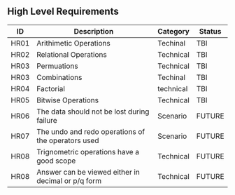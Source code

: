 ## High Level Requirements

| ID  | Description  | Category  | Status  |
| --- | ------------ | --------- | ------- |
| HR01| Arithimetic Operations | Techinal | TBI |
| HR02| Relational Operations | Technical | TBI |
| HR03| Permuations | Technical | TBI|
| HR03| Combinations | Techinal | TBI|
| HR04| Factorial | technical|TBI|
| HR05| Bitwise Operations | Technical | TBI|
| HR06| The data should not be lost during failure | Scenario | FUTURE|
| HR07| The undo and redo operations of the operators used| Scenario | FUTURE|
| HR08| Trignometric operations have a good scope | Technical | FUTURE|
| HR08| Answer can be viewed either in decimal or p/q form | Technical | FUTURE|
